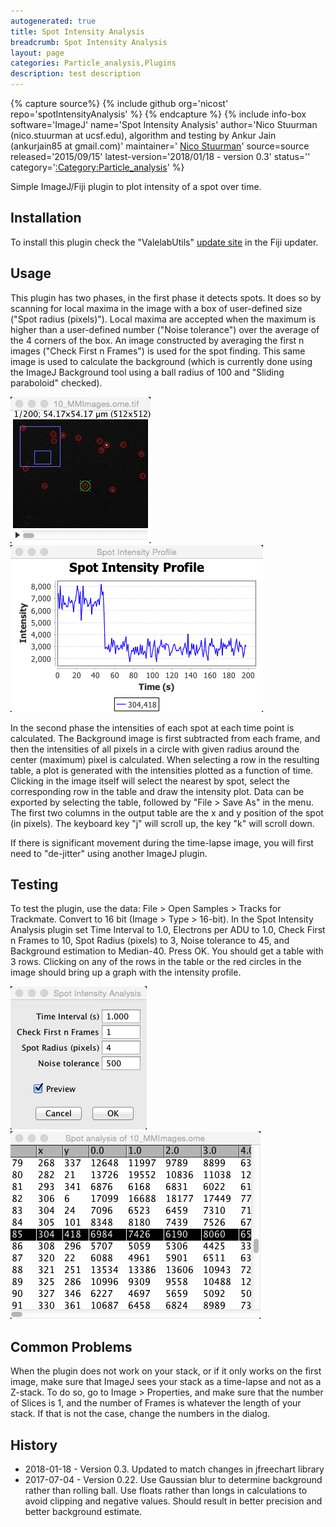 ```yaml
---
autogenerated: true
title: Spot Intensity Analysis
breadcrumb: Spot Intensity Analysis
layout: page
categories: Particle_analysis,Plugins
description: test description
---
```



{% capture source%}
{% include github org='nicost' repo='spotIntensityAnalysis' %}
{% endcapture %}
{% include info-box software='ImageJ' name='Spot Intensity Analysis' author='Nico Stuurman (nico.stuurman at ucsf.edu), algorithm and testing by Ankur Jain (ankurjain85 at gmail.com)' maintainer=' [Nico Stuurman](http://valelab.ucsf.edu/external/people/p-stuurman.htm)' source=source released='2015/09/15' latest-version='2018/01/18 - version 0.3' status='' category='[:Category:Particle\_analysis](Category_Particle_analysis)' %}

Simple ImageJ/Fiji plugin to plot intensity of a spot over time.

Installation
------------

To install this plugin check the "ValelabUtils" [update site](Following_an_update_site) in the Fiji updater.

Usage
-----

This plugin has two phases, in the first phase it detects spots. It does so by scanning for local maxima in the image with a box of user-defined size ("Spot radius (pixels)"). Local maxima are accepted when the maximum is higher than a user-defined number ("Noise tolerance") over the average of the 4 corners of the box. An image constructed by averaging the first n images ("Check First n Frames") is used for the spot finding. This same image is used to calculate the background (which is currently done using the ImageJ Background tool using a ball radius of 100 and "Sliding paraboloid" checked).

![](/media/SpotIntensityAnalysisImage.jpg "fig:SpotIntensityAnalysisImage.jpg") ![](/media/SpotIntensityProfile.png "fig:SpotIntensityProfile.png")

In the second phase the intensities of each spot at each time point is calculated. The Background image is first subtracted from each frame, and then the intensities of all pixels in a circle with given radius around the center (maximum) pixel is calculated. When selecting a row in the resulting table, a plot is generated with the intensities plotted as a function of time. Clicking in the image itself will select the nearest by spot, select the corresponding row in the table and draw the intensity plot. Data can be exported by selecting the table, followed by "File &gt; Save As" in the menu. The first two columns in the output table are the x and y position of the spot (in pixels). The keyboard key "j" will scroll up, the key "k" will scroll down.

If there is significant movement during the time-lapse image, you will first need to "de-jitter" using another ImageJ plugin.

Testing
-------

To test the plugin, use the data: File &gt; Open Samples &gt; Tracks for Trackmate. Convert to 16 bit (Image &gt; Type &gt; 16-bit). In the Spot Intensity Analysis plugin set Time Interval to 1.0, Electrons per ADU to 1.0, Check First n Frames to 10, Spot Radius (pixels) to 3, Noise tolerance to 45, and Background estimation to Median-40. Press OK. You should get a table with 3 rows. Clicking on any of the rows in the table or the red circles in the image should bring up a graph with the intensity profile.

![](/media/SpotIntensityAnalysisScreenshot.png "fig:SpotIntensityAnalysisScreenshot.png") ![](/media/SpotIntensityAnalysisTable.png "fig:SpotIntensityAnalysisTable.png")

Common Problems
---------------

When the plugin does not work on your stack, or if it only works on the first image, make sure that ImageJ sees your stack as a time-lapse and not as a Z-stack. To do so, go to Image &gt; Properties, and make sure that the number of Slices is 1, and the number of Frames is whatever the length of your stack. If that is not the case, change the numbers in the dialog.

History
-------

-   2018-01-18 - Version 0.3. Updated to match changes in jfreechart library  
-   2017-07-04 - Version 0.22. Use Gaussian blur to determine background rather than rolling ball. Use floats rather than longs in calculations to avoid clipping and negative values. Should result in better precision and better background estimate.  

 
